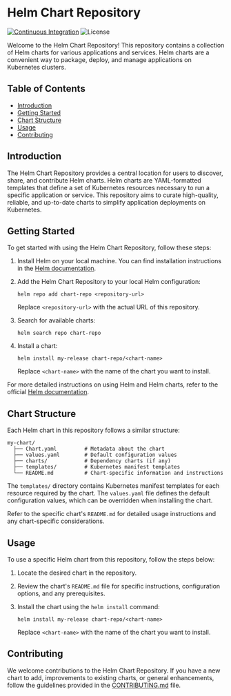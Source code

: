 # Helm Chart Repository
[![Continuous Integration](https://github.com/dream11/helm-charts/actions/workflows/ci.yml/badge.svg)](https://github.com/dream11/helm-charts/actions/workflows/ci.yml)
![License](https://img.shields.io/badge/license-MIT-green.svg)

Welcome to the Helm Chart Repository! This repository contains a collection of Helm charts for various applications and services. Helm charts are a convenient way to package, deploy, and manage applications on Kubernetes clusters.

## Table of Contents

- [Introduction](#introduction)
- [Getting Started](#getting-started)
- [Chart Structure](#chart-structure)
- [Usage](#usage)
- [Contributing](#contributing)

## Introduction

The Helm Chart Repository provides a central location for users to discover, share, and contribute Helm charts. Helm charts are YAML-formatted templates that define a set of Kubernetes resources necessary to run a specific application or service. This repository aims to curate high-quality, reliable, and up-to-date charts to simplify application deployments on Kubernetes.

## Getting Started

To get started with using the Helm Chart Repository, follow these steps:

1. Install Helm on your local machine. You can find installation instructions in the [Helm documentation](https://helm.sh/docs/intro/install/).
2. Add the Helm Chart Repository to your local Helm configuration:

   ```shell
   helm repo add chart-repo <repository-url>
   ```

   Replace `<repository-url>` with the actual URL of this repository.

3. Search for available charts:

   ```shell
   helm search repo chart-repo
   ```

4. Install a chart:

   ```shell
   helm install my-release chart-repo/<chart-name>
   ```

   Replace `<chart-name>` with the name of the chart you want to install.

For more detailed instructions on using Helm and Helm charts, refer to the official [Helm documentation](https://helm.sh/docs/).

## Chart Structure

Each Helm chart in this repository follows a similar structure:

```
my-chart/
  ├── Chart.yaml         # Metadata about the chart
  ├── values.yaml        # Default configuration values
  ├── charts/            # Dependency charts (if any)
  ├── templates/         # Kubernetes manifest templates
  └── README.md          # Chart-specific information and instructions
```

The `templates/` directory contains Kubernetes manifest templates for each resource required by the chart. The `values.yaml` file defines the default configuration values, which can be overridden when installing the chart.

Refer to the specific chart's `README.md` for detailed usage instructions and any chart-specific considerations.

## Usage

To use a specific Helm chart from this repository, follow the steps below:

1. Locate the desired chart in the repository.
2. Review the chart's `README.md` file for specific instructions, configuration options, and any prerequisites.
3. Install the chart using the `helm install` command:

   ```shell
   helm install my-release chart-repo/<chart-name>
   ```

   Replace `<chart-name>` with the name of the chart you want to install.

## Contributing

We welcome contributions to the Helm Chart Repository. If you have a new chart to add, improvements to existing charts, or general enhancements, follow the guidelines provided in the [CONTRIBUTING.md](CONTRIBUTING.md) file.
